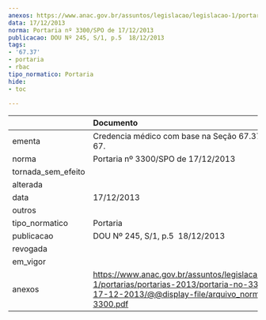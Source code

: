 ```yaml
---
anexos: https://www.anac.gov.br/assuntos/legislacao/legislacao-1/portarias/portarias-2013/portaria-no-3300-spo-de-17-12-2013/@@display-file/arquivo_norma/PA2013-3300.pdf
data: 17/12/2013
norma: Portaria nº 3300/SPO de 17/12/2013
publicacao: DOU Nº 245, S/1, p.5  18/12/2013
tags:
- '67.37'
- portaria
- rbac
tipo_normatico: Portaria
hide: 
- toc 
 
---
```


|                    | Documento                                                                                                                                                         |
|:-------------------|:------------------------------------------------------------------------------------------------------------------------------------------------------------------|
| ementa             | Credencia médico com base na Seção 67.37 do RBAC 67.                                                                                                              |
| norma              | Portaria nº 3300/SPO de 17/12/2013                                                                                                                                |
| tornada_sem_efeito |                                                                                                                                                                   |
| alterada           |                                                                                                                                                                   |
| data               | 17/12/2013                                                                                                                                                        |
| outros             |                                                                                                                                                                   |
| tipo_normatico     | Portaria                                                                                                                                                          |
| publicacao         | DOU Nº 245, S/1, p.5  18/12/2013                                                                                                                                  |
| revogada           |                                                                                                                                                                   |
| em_vigor           |                                                                                                                                                                   |
| anexos             | https://www.anac.gov.br/assuntos/legislacao/legislacao-1/portarias/portarias-2013/portaria-no-3300-spo-de-17-12-2013/@@display-file/arquivo_norma/PA2013-3300.pdf |